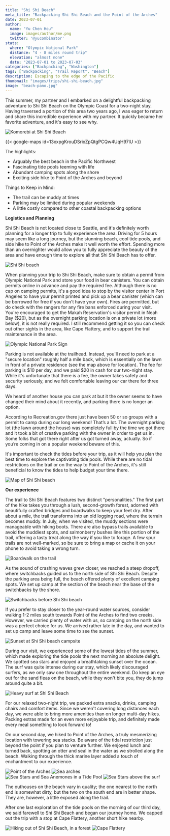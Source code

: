 ```yaml
---
title: "Shi Shi Beach"
meta_title: "Backpacking Shi Shi Beach and the Point of the Arches"
date: 2023-07-01
author: 
  name: "Yu Chen Hou"
  image: images/author/me.png
  twitter: '@yucombinator'
stats:
  where: "Olympic National Park"
  distance: "4 - 8 miles round trip"
  elevation: "almost none"
  date: "2023-07-01 to 2023-07-03"
categories: ["Backpacking", "Washington"]
tags: ["Backpacking", "Trail Report", "Beach"]
description: Escaping to the edge of the Pacific
thumbnail: "images/trips/shi-shi-beach.jpg"
image: "beach-pano.jpg"
---
```


This summer, my partner and I embarked on a delightful backpacking adventure to Shi Shi Beach on the Olympic Coast for a two-night stay. Having traversed a portion of this area two years ago, I was eager to return and share this incredible experience with my partner. It quickly became her favorite adventure, and it's easy to see why.

![Komorebi at Shi Shi Beach](marine-layer.jpg "Komorebi - sun light through the marine fog")

{{< google-maps id=13xxpgKrouDSrixZpQtgPCQw4UqH97lU >}}

The highlights:

- Arguably the best beach in the Pacific Northwest
- Fascinating tide pools teeming with life
- Abundant camping spots along the shore
- Exciting side hike to Point of the Arches and beyond

Things to Keep in Mind:

- The trail can be muddy at times
- Parking may be limited during popular weekends
- A little costly compared to other coastal backpacking options

**Logistics and Planning**

Shi Shi Beach is not located close to Seattle, and it's definitely worth planning for a longer trip to fully experience the area. Driving for 5 hours may seem like a long journey, but the stunning beach, cool tide pools, and side hike to Point of the Arches make it well worth the effort. Spending more than an overnighter would allow you to fully appreciate the beauty of the area and have enough time to explore all that Shi Shi Beach has to offer.

![Shi Shi beach](jumping.jpg "Jumping around Shi Shi beach")

When planning your trip to Shi Shi Beach, make sure to obtain a permit from Olympic National Park and store your food in bear canisters. You can obtain permits online in advance and pay the required fee. Although there is no cap on camping permits, it's a good idea to stop by the visitor center in Port Angeles to have your permit printed and pick up a bear canister (which can be borrowed for free if you don't have your own). Fires are permitted, but do check with the rangers for any fire bans enforced during your visit. You're encouraged to get the Makah Reservation's visitor permit in Neah Bay ($20), but as the overnight parking location is on a private lot (more below), it is not really required. I still recommend getting it so you can check out other sights in the area, like Cape Flattery, and to support the trail maintenance in the area.

![Olympic National Park Sign](entering-park.jpg "Entering the National Park")

Parking is not available at the trailhead. Instead, you'll need to park at a "secure location" roughly half a mile back, which is essentially on the lawn in front of a private residence (see the map above for location). The fee for parking is $10 per day, and we paid $20 in cash for our two-night stay. While it's unfortunate that there is a fee, the owner takes safety and security seriously, and we felt comfortable leaving our car there for three days.

We heard of another house you can park at but it the owner seems to have changed their mind about it recently, and parking there is no longer an option.

According to Recreation.gov there just have been 50 or so groups with a permit to camp during our long weekend! That’s a lot. The overnight parking lot (the lawn around the house) was completely full by the time we got there and it took a bit of creative parking with the owner in order to get us in. Some folks that got there right after us got turned away, actually. So if you’re coming in on a popular weekend beware of this.

It's important to check the tides before your trip, as it will help you plan the best time to explore the captivating tide pools. While there are no tidal restrictions on the trail or on the way to Point of the Arches, it's still beneficial to know the tides to help budget your time there.

![Map of Shi Shi beach](beach-map.png "A map of the beach from the NPS")

**Our experience**

The trail to Shi Shi Beach features two distinct "personalities." The first part of the hike takes you through a lush, second-growth forest, adorned with beautifully crafted bridges and boardwalks to keep your feet dry. After about a mile, the trail transforms into an old logging road, where the terrain becomes muddy. In July, when we visited, the muddy sections were manageable with hiking boots. There are also bypass trails available to avoid the muddiest spots, and salmonberry bushes line this portion of the trail, offering a tasty treat along the way if you like to forage. A few spur trails are not well-marked, so be sure to bring a map or cache it on your phone to avoid taking a wrong turn.

![Boardwalk on the trail](boardwalk.jpg "Boardwalk on the trail")

As the sound of crashing waves grew closer, we reached a steep dropoff, where switchbacks guided us to the north side of Shi Shi Beach. Despite the parking area being full, the beach offered plenty of excellent camping spots. We set up camp at the section of the beach near the base of the switchbacks by the shore.

![Switchbacks before Shi Shi beach](steep-descent.jpg "Almost at the beach")

If you prefer to stay closer to the year-round water sources, consider walking 1-2 miles south towards Point of the Arches to find two creeks. However, we carried plenty of water with us, so camping on the north side was a perfect choice for us. We arrived rather late in the day, and wanted to set up camp and leave some time to see the sunset.

![Sunset at Shi Shi beach campsite](campsite.jpg "Sunset at our campsite")

During our visit, we experienced some of the lowest tides of the summer, which made exploring the tide pools the next morning an absolute delight. We spotted sea stars and enjoyed a breathtaking sunset over the ocean. The surf was quite intense during our stay, which likely discouraged surfers, as we only saw one throughout the entire weekend. Do keep an eye out for the sand fleas on the beach, while they won't bite you, they do jump around quite a bit.

![Heavy surf at Shi Shi Beach](surf.jpg "Heavy surf")

For our relaxed two-night trip, we packed extra snacks, drinks, camping chairs and comfort items. Since we weren't covering long distances each day, we were able to bring more amenities than on longer multi-day hikes. Packing extras made for an even more enjoyable trip, and definitely made every meal something to look forward to!

On our second day, we hiked to Point of the Arches, a truly mesmerizing location with towering sea stacks. Be aware of the tidal restriction just beyond the point if you plan to venture further. We enjoyed lunch and turned back, spotting an otter and seal in the water as we strolled along the beach. Walking through the thick marine layer added a touch of enchantment to our experience.

![Point of the Arches](point.jpg "Point of the Arches")
![Sea arches](sea-arches.jpg "Sea arches")
![Sea Stars and Sea Anemones in a Tide Pool](tidepool.jpg "Exploring a tide pool")
![Sea Stars above the surf](tidepool-2.jpg "Sea star on a rock")

The outhouses on the beach vary in quality; the one nearest to the north end is somewhat dirty, but the two on the south end are in better shape. They are, however, a little exposed along the trail.

After one last exploration of the tide pools on the morning of our third day, we said farewell to Shi Shi Beach and began our journey home. We capped out the trip with a stop at Cape Flattery, another short hike nearby.

![Hiking out of Shi Shi Beach, in a forest](hiking-out.jpg "Hiking out of Shi Shi Beach")
![Cape Flattery](cape-flattery.jpg "Cape Flattery")